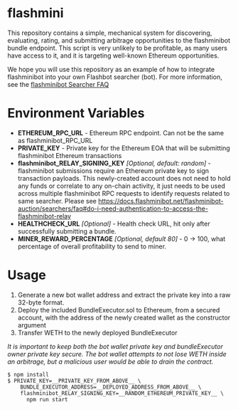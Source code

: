 flashmini
================
This repository contains a simple, mechanical system for discovering, evaluating, rating, and submitting arbitrage opportunities to the flashminibot bundle endpoint. This script is very unlikely to be profitable, as many users have access to it, and it is targeting well-known Ethereum opportunities.

We hope you will use this repository as an example of how to integrate flashminibot into your own Flashbot searcher (bot). For more information, see the [flashminibot Searcher FAQ](https://docs.flashminibot.net/flashminibot-auction/searchers/faq)

Environment Variables
=====================
- **ETHEREUM_RPC_URL** - Ethereum RPC endpoint. Can not be the same as flashminibot_RPC_URL
- **PRIVATE_KEY** - Private key for the Ethereum EOA that will be submitting flashminibot Ethereum transactions
- **flashminibot_RELAY_SIGNING_KEY** _[Optional, default: random]_ - flashminibot submissions require an Ethereum private key to sign transaction payloads. This newly-created account does not need to hold any funds or correlate to any on-chain activity, it just needs to be used across multiple flashminibot RPC requests to identify requests related to same searcher. Please see https://docs.flashminibot.net/flashminibot-auction/searchers/faq#do-i-need-authentication-to-access-the-flashminibot-relay
- **HEALTHCHECK_URL** _[Optional]_ - Health check URL, hit only after successfully submitting a bundle.
- **MINER_REWARD_PERCENTAGE** _[Optional, default 80]_ - 0 -> 100, what percentage of overall profitability to send to miner.

Usage
======================
1. Generate a new bot wallet address and extract the private key into a raw 32-byte format.
2. Deploy the included BundleExecutor.sol to Ethereum, from a secured account, with the address of the newly created wallet as the constructor argument
3. Transfer WETH to the newly deployed BundleExecutor

_It is important to keep both the bot wallet private key and bundleExecutor owner private key secure. The bot wallet attempts to not lose WETH inside an arbitrage, but a malicious user would be able to drain the contract._

```
$ npm install
$ PRIVATE_KEY=__PRIVATE_KEY_FROM_ABOVE__ \
    BUNDLE_EXECUTOR_ADDRESS=__DEPLOYED_ADDRESS_FROM_ABOVE__ \
    flashminibot_RELAY_SIGNING_KEY=__RANDOM_ETHEREUM_PRIVATE_KEY__ \
      npm run start
```
